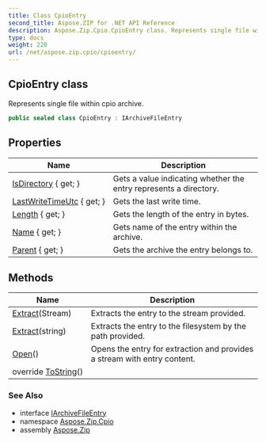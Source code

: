 ```yaml
---
title: Class CpioEntry
second_title: Aspose.ZIP for .NET API Reference
description: Aspose.Zip.Cpio.CpioEntry class. Represents single file within cpio archive
type: docs
weight: 220
url: /net/aspose.zip.cpio/cpioentry/
---
```

## CpioEntry class

Represents single file within cpio archive.

```csharp
public sealed class CpioEntry : IArchiveFileEntry
```

## Properties

| Name | Description |
| --- | --- |
| [IsDirectory](../../aspose.zip.cpio/cpioentry/isdirectory/) { get; } | Gets a value indicating whether the entry represents a directory. |
| [LastWriteTimeUtc](../../aspose.zip.cpio/cpioentry/lastwritetimeutc/) { get; } | Gets the last write time. |
| [Length](../../aspose.zip.cpio/cpioentry/length/) { get; } | Gets the length of the entry in bytes. |
| [Name](../../aspose.zip.cpio/cpioentry/name/) { get; } | Gets name of the entry within the archive. |
| [Parent](../../aspose.zip.cpio/cpioentry/parent/) { get; } | Gets the archive the entry belongs to. |

## Methods

| Name | Description |
| --- | --- |
| [Extract](../../aspose.zip.cpio/cpioentry/extract/#extract_1)(Stream) | Extracts the entry to the stream provided. |
| [Extract](../../aspose.zip.cpio/cpioentry/extract/#extract)(string) | Extracts the entry to the filesystem by the path provided. |
| [Open](../../aspose.zip.cpio/cpioentry/open/)() | Opens the entry for extraction and provides a stream with entry content. |
| override [ToString](../../aspose.zip.cpio/cpioentry/tostring/)() |  |

### See Also

* interface [IArchiveFileEntry](../../aspose.zip/iarchivefileentry/)
* namespace [Aspose.Zip.Cpio](../../aspose.zip.cpio/)
* assembly [Aspose.Zip](../../)


